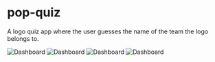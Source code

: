 # pop-quiz
A logo quiz app where the user guesses the name of the team the logo belongs to.

![Dashboard](img/main.png)
![Dashboard](img/correct.png)
![Dashboard](img/incorrect.png)
![Dashboard](img/play-again.png)
